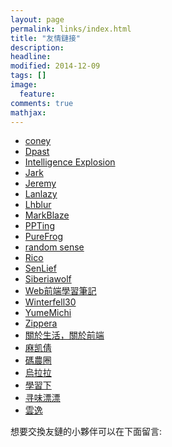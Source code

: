 ```yaml
---
layout: page
permalink: links/index.html
title: "友情鏈接"
description: 
headline: 
modified: 2014-12-09
tags: []
image: 
  feature: 
comments: true
mathjax: 
---
```


- [coney](http://gengbiao.me)
- [Dpast](http://dpast.org)
- [Intelligence Explosion](http://sing1ee.github.io)
- [Jark](http://wuchong.me)
- [Jeremy](http://www.j-cn.me)
- [Lanlazy](http://lanlazy.com)
- [Lhblur](http://lhblur.com)
- [MarkBlaze](http://lotors.me)
- [PPTing](http://tingya.github.io)
- [PureFrog](http://mycodebattle.com)
- [random sense](http://ihsgnef.github.io)
- [Rico](http://rico93.xyz/)
- [SenLief](http://senlief.com)
- [Siberiawolf](http://siberiawolf.com/)
- [Web前端學習筆記](http://www.dielianhua.us)
- [Winterfell30](http://www.winterfell30.com/)
- [YumeMichi](http://blog.ikke.moe)
- [Zippera](http://zipperary.com)
- [關於生活，關於前端](http://zhuxinyong.com)
- [麻凯倩](http://makaiqian.com)
- [碼農圈](https://coderq.com)
- [烏拉拉](http://wulala.in/)
- [學習下](http://xuexixia.com)
- [寻味漂漂](http://syscca.com)
- [雲逸](http://pyy.io)

<div class="alert alert-info" role="alert">
    想要交換友鏈的小夥伴可以在下面留言:
</div>
